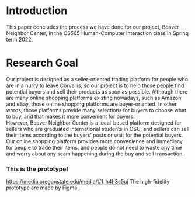 # Introduction
This paper concludes the process we have done for our project, Beaver Neighbor Center, in the CS565 Human-Computer Interaction class in Spring term 2022. 
# Research Goal
Our project is designed as a seller-oriented trading platform for people who are in a hurry to leave Corvallis, so our project is to help those people find potential buyers and sell their products as soon as possible. Although there are many online shopping platforms existing nowadays, such as Amazon and eBay, those online shopping platforms are buyer-oriented. In other words, those platforms provide many selections for buyers to choose what to buy, and that makes it more convenient for buyers.   
However, Beaver Neighbor Center is a local-based platform designed for sellers who are graduated international students in OSU, and sellers can sell their items according to the buyers’ posts or wait for the potential buyers. Our online shopping platform provides more convenience and immediacy for people to trade their items, and people do not need to waste any time and worry about any scam happening during the buy and sell transaction.

  ### This is the prototype!
https://media.oregonstate.edu/media/t/1_h4h3c5uj
The high-fidelity prototype are made by Figma..
